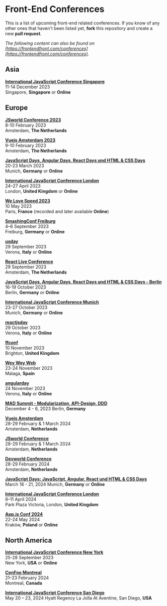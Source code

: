 # Front-End Conferences

This is a list of upcoming front-end related conferences. If you know of any other ones that haven't been listed yet, **fork** this repository and create a new **pull request**.

*The following content can also be found on [https://frontendfront.com/conferences](https://frontendfront.com/conferences).*

## Asia

[**International JavaScript Conference Singapore**](https://javascript-conference.com/singapore/)  
11-14 December 2023  
Singapore, **Singapore** or **Online**

## Europe

[**JSworld Conference 2023**](https://jsworldconference.com)  
8-10 February 2023  
Amsterdam, **The Netherlands**

[**Vuejs Amsterdam 2023**](https://vuejs.amsterdam)  
9-10 February 2023  
Amsterdam, **The Netherlands**

[**JavaScript Days, Angular Days, React Days und HTML & CSS Days**](https://javascript-days.de/muenchen/)  
20-23 March 2023  
Munich, **Germany** or **Online**

[**International JavaScript Conference London**](https://javascript-conference.com/london)  
24–27 April 2023  
London, **United Kingdom** or **Online**

[**We Love Speed 2023**](https://www.welovespeed.com/2023/)  
10 May 2023  
Paris, **France** (recorded and later available **Online**)

[**SmashingConf Freiburg**](https://smashingconf.com/freiburg-2023/)  
4–6 September 2023  
Freiburg, **Germany** or **Online**

[**uxday**](https://2023.uxday.it/)  
29 September 2023  
Verona, **Italy** or **Online**

[**React Live Conference**](https://reactlive.nl/)  
29 September 2023  
Amsterdam, **The Netherlands**

[**JavaScript Days, Angular Days, React Days und HTML & CSS Days - Berlin**](https://javascript-days.de/berlin/)  
16-19 October 2023  
Berlin, **Germany** or **Online**

[**International JavaScript Conference Munich**](https://javascript-conference.com/munich/)  
23-27 October 2023  
Munich, **Germany** or **Online**

[**reactjsday**](https://2023.reactjsday.it/)  
29 October 2023  
Verona, **Italy** or **Online**

[**ffconf**](https://2023.ffconf.org/)  
10 November 2023  
Brighton, **United Kingdom**

[**Wey Wey Web**](https://www.weyweyweb.com/)  
23-24 November 2023  
Malaga, **Spain** 

[**angularday**](https://www.angularday.it/)  
24 November 2023  
Verona, **Italy** or **Online**

[**MAD Summit - Modularization, API-Design, DDD**](https://mad-summit.de/berlin/)  
December 4 - 6, 2023
Berlin, **Germany** 

[**Vuejs Amsterdam**](https://vuejs.amsterdam/)  
28-29 February & 1 March 2024  
Amsterdam, **Netherlands** 

[**JSworld Conference**](https://jsworldconference.com/)  
28-29 February & 1 March 2024  
Amsterdam, **Netherlands** 

[**Devworld Conference**](https://devworldconference.com/)  
28-29 February 2024  
Amsterdam, **Netherlands** 

[**JavaScript Days: JavaScript, Angular, React und HTML & CSS Days**](https://javascript-days.de/muenchen/)  
March 18 - 21, 2024 
Munich, **Germany** or **Online**

[**International JavaScript Conference London**](https://javascript-conference.com/london/)  
8–11 April 2024  
Park Plaza Victoria, London, **United Kingdom**

[**App.js Conf 2024**](https://appjs.co/)  
22-24 May 2024  
Kraków, **Poland** or **Online**


## North America

[**International JavaScript Conference New York**](https://javascript-conference.com/new-york/)  
25-28 September 2023  
New York, **USA** or **Online**

[**ConFoo Montreal**](https://confoo.ca/en/2024)  
21–23 February 2024  
Montreal, **Canada**

[**International JavaScript Conference San Diego**](https://javascript-conference.com/san-diego/)  
May 20 – 23, 2024 
Hyatt Regency La Jolla At Aventine, San Diego, **USA**